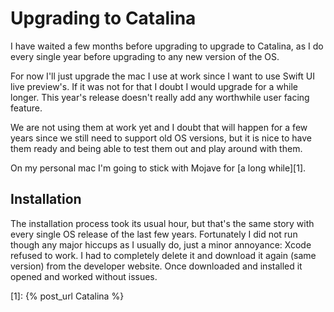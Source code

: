 # Upgrading to Catalina

I have waited a few months before upgrading to upgrade to Catalina, as I do every single year before upgrading to any new version of the OS.

For now I'll just upgrade the mac I use at work since I want to use Swift UI live preview's. If it was not for that I doubt I would upgrade for a while longer. This year's release doesn't really add any worthwhile user facing feature.

We are not using them at work yet and I doubt that will happen for a few years since we still need to support old OS versions, but it is nice to have them ready and being able to test them out and play around with them.

On my personal mac I'm going to stick with Mojave for [a long while][1].

## Installation

The installation process took its usual hour, but that's the same story with every single OS release of the last few years. Fortunately I did not run though any major hiccups as I usually do, just a minor annoyance: Xcode refused to work. I had to completely delete it and download it again (same version) from the developer website. Once downloaded and installed it opened and worked without issues.

[1]: {% post_url Catalina %}